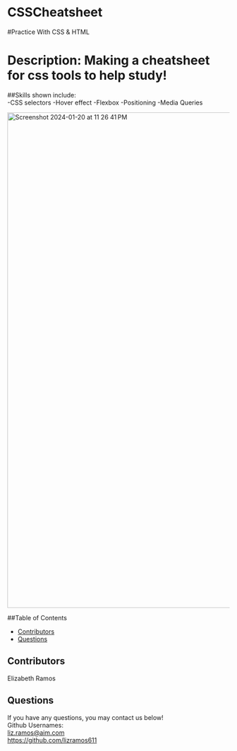 # CSSCheatsheet

#Practice With CSS & HTML

  # Description: Making a cheatsheet for css tools to help study!
  ##Skills shown include:
  <br>
  -CSS selectors
  -Hover effect
  -Flexbox
  -Positioning
  -Media Queries
  
<img width="1122" alt="Screenshot 2024-01-20 at 11 26 41 PM" src="https://github.com/lizramos611/CSSCheatsheet/assets/111591265/bff97666-633f-4cd2-9cf1-e23e60af5e37">




  ##Table of Contents

 * [Contributors](#Contributors)
 * [Questions](#questions)




  ## Contributors
 
  Elizabeth Ramos

  ## Questions
  If you have any questions, you may contact us below!
  <br>
Github Usernames:
  <br>
  liz.ramos@aim.com
  <br>
https://github.com/lizramos611
  <br>

